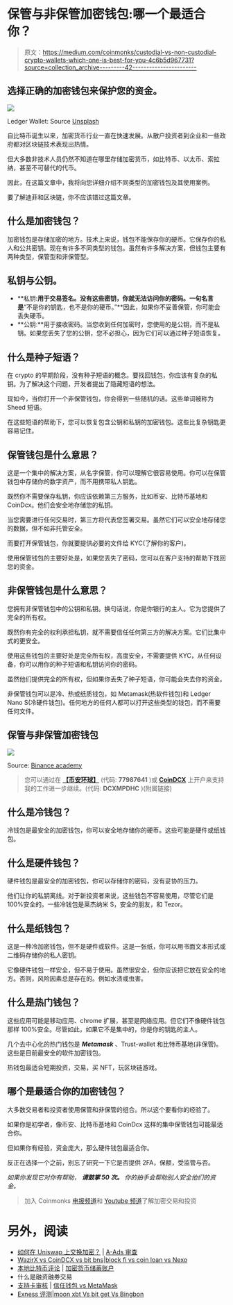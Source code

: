 # 保管与非保管加密钱包:哪一个最适合你？

> 原文：<https://medium.com/coinmonks/custodial-vs-non-custodial-crypto-wallets-which-one-is-best-for-you-4c6b5d967731?source=collection_archive---------42----------------------->

## 选择正确的加密钱包来保护您的资金。

![](img/cae4f6645f567cd38890cb6696fdf853.png)

Ledger Wallet: Source [Unsplash](https://unsplash.com/photos/aFdTdWYXFd0?utm_source=unsplash&utm_medium=referral&utm_content=creditShareLink)

自比特币诞生以来，加密货币行业一直在快速发展。从散户投资者到企业和一些政府都对区块链技术表现出热情。

但大多数非技术人员仍然不知道在哪里存储加密货币，如比特币、以太币、索拉纳，甚至不可替代的代币。

因此，在这篇文章中，我将向您详细介绍不同类型的加密钱包及其使用案例。

要了解迪菲和区块链，你不应该错过这篇文章。

## 什么是加密钱包？

加密钱包是存储加密的地方。技术上来说，钱包不能保存你的硬币。它保存你的私人和公共密钥。现在有许多不同类型的钱包。虽然有许多解决方案，但钱包主要有两种类型，保管型和非保管型。

## 私钥与公钥。

*   **私钥:**用于交易签名。没有这些密钥，你就无法访问你的密码。一句名言是**“不是你的钥匙，也不是你的硬币。”**因此，如果你不妥善保管，你可能会丢失硬币。
*   **公钥:**用于接收密码。当您收到任何加密时，您使用的是公钥，而不是私钥。如果您丢失了您的公钥，您不必担心，因为它们可以通过种子短语恢复。

## 什么是种子短语？

在 crypto 的早期阶段，没有种子短语的概念。要找回钱包，你应该有复杂的私钥。为了解决这个问题，开发者提出了隐藏短语的想法。

现如今，当你打开一个非保管钱包，你会得到一些随机的话。这些单词被称为 Sheed 短语。

在这些短语的帮助下，您可以恢复包含公钥和私钥的加密钱包。这些比复杂钥匙更容易记住。

## 保管钱包是什么意思？

这是一个集中的解决方案，从名字保管，你可以理解它很容易使用。你可以在保管钱包中存储你的数字资产，而不用携带私人钥匙。

既然你不需要保存私钥，你应该依赖第三方服务，比如币安、比特币基地和 CoinDcx。他们会安全地存储您的私钥。

当您需要进行任何交易时，第三方将代表您签署交易。虽然它们可以安全地存储您的数据，但不如非托管安全。

而要打开保管钱包，你就要提供必要的文件给 KYC(了解你的客户)。

使用保管钱包的主要好处是，如果您丢失了密码，您可以在客户支持的帮助下找回您的资金。

## 非保管钱包是什么意思？

您拥有非保管钱包中的公钥和私钥。换句话说，你是你银行的主人。它为您提供了完全的所有权。

既然你有完全的权利承担私钥，就不需要信任任何第三方的解决方案。它们比集中式的更安全。

使用这些钱包的主要好处是完全所有权，高度安全，不需要提供 KYC，从任何设备，你可以用你的种子短语和私钥访问你的密码。

虽然他们提供完全的所有权，但如果你丢失了种子短语，你可能会失去你的资金。

非保管钱包可以是冷、热或纸质钱包，如 Metamask(热软件钱包)和 Ledger Nano S(冷硬件钱包)。任何地方的任何人都可以打开这些类型的钱包，而不需要任何文件。

## 保管与非保管加密钱包

![](img/106c344292fd8224874efb530dcd0787.png)

Source: [Binance academy](https://academy.binance.com/en/articles/custodial-vs-non-custodial-wallets-what-s-the-difference)

> 您可以通过在 [**【币安环球】**](https://accounts.binance.me/en/register?ref=77987641) (代码: **77987641** )或 [**CoinDCX**](https://join.coindcx.com/invite/qKJk) 上开户来支持我的工作进一步继续。(代码: **DCXMPDHC** )(附属链接)

## 什么是冷钱包？

冷钱包是最安全的加密钱包，你可以安全地存储你的硬币。这些可能是硬件或纸钱包。

## 什么是硬件钱包？

硬件钱包是最安全的加密钱包，你可以存储你的密码，没有妥协的压力。

他们让你的私钥离线。对于新投资者来说，这些钱包不容易使用，尽管它们是 100%安全的。一些冷钱包是莱杰纳米 S，安全的朋友，和 Tezor。

## 什么是纸钱包？

这是一种冷加密钱包，但不是硬件或软件。这是一张纸，你可以用书面文本形式或二维码存储你的私人密钥。

它像硬件钱包一样安全，但不易于使用。虽然很安全，但你应该把它放在安全的地方。否则，风险因素总是存在的。例如水渍或虫害。

## 什么是热门钱包？

这些应用可能是移动应用、chrome 扩展，甚至是网络应用。但它们不像硬件钱包那样 100%安全。尽管如此，如果它不是集中的，你是你的钥匙的主人。

几个去中心化的热门钱包是 ***Metamask*** 、Trust-wallet 和比特币基地(非保管)。这些是目前最安全的软件加密钱包。

热钱包最适合短期投资，交易，买 NFT，玩区块链游戏。

## 哪个是最适合你的加密钱包？

大多数交易者和投资者使用保管和非保管的组合。所以这个要看你的经验了。

如果你是初学者，像币安、比特币基地和 CoinDcx 这样的集中保管钱包可能最适合你。

但如果你有经验，资金庞大，那么硬件钱包最适合你。

反正在选择一个之前，别忘了研究一下它是否提供 2FA，保额，受监管与否。

*如果你发现它对你有帮助，* ***请鼓掌 50 次。*** *你的拍手会帮助别人安全他们的资金。*

> 加入 Coinmonks [电报频道](https://t.me/coincodecap)和 [Youtube 频道](https://www.youtube.com/c/coinmonks/videos)了解加密交易和投资

# 另外，阅读

*   [如何在 Uniswap 上交换加密？](https://coincodecap.com/swap-crypto-on-uniswap) | [A-Ads 审查](https://coincodecap.com/a-ads-review)
*   [WazirX vs CoinDCX vs bit bns](/coinmonks/wazirx-vs-coindcx-vs-bitbns-149f4f19a2f1)|[block fi vs coin loan vs Nexo](/coinmonks/blockfi-vs-coinloan-vs-nexo-cb624635230d)
*   [本地比特币评论](/coinmonks/localbitcoins-review-6cc001c6ed56) | [加密货币储蓄账户](https://coincodecap.com/cryptocurrency-savings-accounts)
*   什么是融资融券交易
*   [支持卡审核](https://coincodecap.com/uphold-card-review) | [信任钱包 vs MetaMask](https://coincodecap.com/trust-wallet-vs-metamask)
*   [Exness 评测](https://coincodecap.com/exness-review)|[moon xbt Vs bit get Vs Bingbon](https://coincodecap.com/bingbon-vs-bitget-vs-moonxbt)